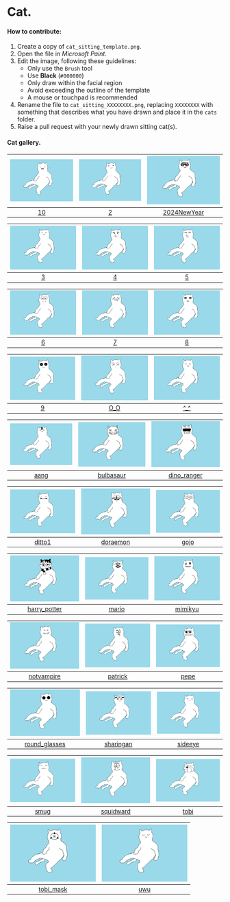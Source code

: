 # Cat.

#### How to contribute:
1. Create a copy of `cat_sitting_template.png`.
2. Open the file in *Microsoft Paint*.
3. Edit the image, following these guidelines:
   - Only use the `Brush` tool
   - Use **Black** (`#000000`)
   - Only draw within the facial region
   - Avoid exceeding the outline of the template
   - A mouse or touchpad is recommended
4. Rename the file to `cat_sitting_XXXXXXXX.png`, replacing `XXXXXXXX` with something that describes what you have drawn and place it in the `cats` folder.
5. Raise a pull request with your newly drawn sitting cat(s).

#### Cat gallery.

|<img src="cats/cat_sitting_10.png" width="200" />|<img src="cats/cat_sitting_2.png" width="200" />|<img src="cats/cat_sitting_2024NewYear.png" width="200" />|
|:--:|:--:|:--:|
|[10](cats/cat_sitting_10.png)|[2](cats/cat_sitting_2.png)|[2024NewYear](cats/cat_sitting_2024NewYear.png)|

|<img src="cats/cat_sitting_3.png" width="200" />|<img src="cats/cat_sitting_4.png" width="200" />|<img src="cats/cat_sitting_5.png" width="200" />|
|:--:|:--:|:--:|
|[3](cats/cat_sitting_3.png)|[4](cats/cat_sitting_4.png)|[5](cats/cat_sitting_5.png)|

|<img src="cats/cat_sitting_6.png" width="200" />|<img src="cats/cat_sitting_7.png" width="200" />|<img src="cats/cat_sitting_8.png" width="200" />|
|:--:|:--:|:--:|
|[6](cats/cat_sitting_6.png)|[7](cats/cat_sitting_7.png)|[8](cats/cat_sitting_8.png)|

|<img src="cats/cat_sitting_9.png" width="200" />|<img src="cats/cat_sitting_O_O.png" width="200" />|<img src="cats/cat_sitting_^_^.png" width="200" />|
|:--:|:--:|:--:|
|[9](cats/cat_sitting_9.png)|[O_O](cats/cat_sitting_O_O.png)|[^_^](cats/cat_sitting_^_^.png)|

|<img src="cats/cat_sitting_aang.png" width="200" />|<img src="cats/cat_sitting_bulbasaur.png" width="200" />|<img src="cats/cat_sitting_dino_ranger.png" width="200" />|
|:--:|:--:|:--:|
|[aang](cats/cat_sitting_aang.png)|[bulbasaur](cats/cat_sitting_bulbasaur.png)|[dino_ranger](cats/cat_sitting_dino_ranger.png)|

|<img src="cats/cat_sitting_ditto1.png" width="200" />|<img src="cats/cat_sitting_doraemon.png" width="200" />|<img src="cats/cat_sitting_gojo.png" width="200" />|
|:--:|:--:|:--:|
|[ditto1](cats/cat_sitting_ditto1.png)|[doraemon](cats/cat_sitting_doraemon.png)|[gojo](cats/cat_sitting_gojo.png)|

|<img src="cats/cat_sitting_harry_potter.png" width="200" />|<img src="cats/cat_sitting_mario.png" width="200" />|<img src="cats/cat_sitting_mimikyu.png" width="200" />|
|:--:|:--:|:--:|
|[harry_potter](cats/cat_sitting_harry_potter.png)|[mario](cats/cat_sitting_mario.png)|[mimikyu](cats/cat_sitting_mimikyu.png)|

|<img src="cats/cat_sitting_notvampire.png" width="200" />|<img src="cats/cat_sitting_patrick.png" width="200" />|<img src="cats/cat_sitting_pepe.png" width="200" />|
|:--:|:--:|:--:|
|[notvampire](cats/cat_sitting_notvampire.png)|[patrick](cats/cat_sitting_patrick.png)|[pepe](cats/cat_sitting_pepe.png)|

|<img src="cats/cat_sitting_round_glasses.png" width="200" />|<img src="cats/cat_sitting_sharingan.png" width="200" />|<img src="cats/cat_sitting_sideeye.png" width="200" />|
|:--:|:--:|:--:|
|[round_glasses](cats/cat_sitting_round_glasses.png)|[sharingan](cats/cat_sitting_sharingan.png)|[sideeye](cats/cat_sitting_sideeye.png)|

|<img src="cats/cat_sitting_smug.png" width="200" />|<img src="cats/cat_sitting_squidward.png" width="200" />|<img src="cats/cat_sitting_tobi.png" width="200" />|
|:--:|:--:|:--:|
|[smug](cats/cat_sitting_smug.png)|[squidward](cats/cat_sitting_squidward.png)|[tobi](cats/cat_sitting_tobi.png)|

|<img src="cats/cat_sitting_tobi_mask.png" width="200" />|<img src="cats/cat_sitting_uwu.png" width="200" />|
|:--:|:--:|
|[tobi_mask](cats/cat_sitting_tobi_mask.png)|[uwu](cats/cat_sitting_uwu.png)|
